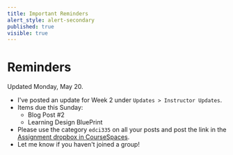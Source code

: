 ```yaml
---
title: Important Reminders
alert_style: alert-secondary
published: true
visible: true
---
```


# Reminders
Updated Monday, May 20.

- I've posted an update for Week 2 under `Updates > Instructor Updates`.
- Items due this Sunday:
  - Blog Post #2
  - Learning Design BluePrint
- Please use the category `edci335` on all your posts and post the link in the [Assignment dropbox in CourseSpaces](https://coursespaces.uvic.ca).
- Let me know if you haven't joined a group!
